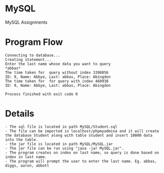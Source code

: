 # MySQL
MySQL Assignments

# Program Flow
    Connecting to database...
    Creating statement...
    Enter the last name whose data you want to query
    *abbas*
    The time taken for  query without index 3398856
    ID: 9, Name: Abbye, Last: abbas, Place: Abingdon
    The time taken for  for query with index 460938
    ID: 9, Name: Abbye, Last: abbas, Place: Abingdon

    Process finished with exit code 0
    
 # Details
    - The sql file is located in path MySQL/Student.sql
    - The file can be imported in localhost/phpmyadmina and it will create the database Student along with table student and insert 10000 data into the table.
    - the jar file is located in path MySQL/MySQL.jar
    - The jar file can be run using "java -jar MySQL.jar".
    - The program creates on index on last name, so query is done based on index in last name.
    - The program will prompt the user to enter the last name. Eg. abbas, diggs, aaron, abbott
